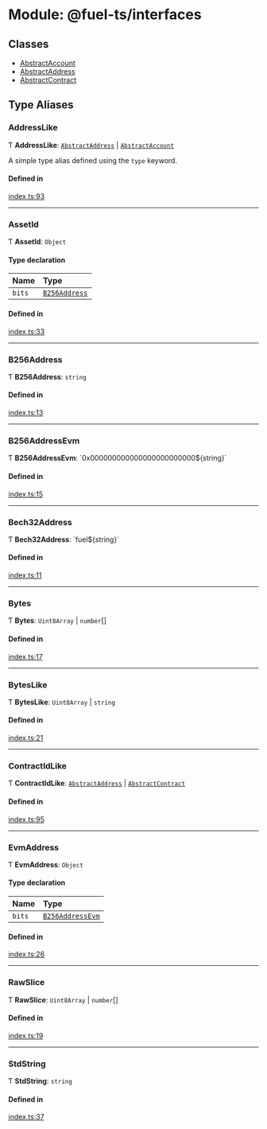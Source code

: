 # Module: @fuel-ts/interfaces

## Classes

- [AbstractAccount](/api/Interfaces/AbstractAccount)
- [AbstractAddress](/api/Interfaces/AbstractAddress)
- [AbstractContract](/api/Interfaces/AbstractContract)

## Type Aliases

### AddressLike

Ƭ **AddressLike**: [`AbstractAddress`](/api/Interfaces/AbstractAddress) \| [`AbstractAccount`](/api/Interfaces/AbstractAccount)

A simple type alias defined using the `type` keyword.

#### Defined in

[index.ts:93](https://github.com/FuelLabs/fuels-ts/blob/6c4998c2/packag/api/src/index.ts#L93)

___

### AssetId

Ƭ **AssetId**: `Object`

#### Type declaration

| Name | Type |
| :------ | :------ |
| `bits` | [`B256Address`](/api/Interfaces/index.md#b256address) |

#### Defined in

[index.ts:33](https://github.com/FuelLabs/fuels-ts/blob/6c4998c2/packag/api/src/index.ts#L33)

___

### B256Address

Ƭ **B256Address**: `string`

#### Defined in

[index.ts:13](https://github.com/FuelLabs/fuels-ts/blob/6c4998c2/packag/api/src/index.ts#L13)

___

### B256AddressEvm

Ƭ **B256AddressEvm**: \`0x000000000000000000000000${string}\`

#### Defined in

[index.ts:15](https://github.com/FuelLabs/fuels-ts/blob/6c4998c2/packag/api/src/index.ts#L15)

___

### Bech32Address

Ƭ **Bech32Address**: \`fuel${string}\`

#### Defined in

[index.ts:11](https://github.com/FuelLabs/fuels-ts/blob/6c4998c2/packag/api/src/index.ts#L11)

___

### Bytes

Ƭ **Bytes**: `Uint8Array` \| `number`[]

#### Defined in

[index.ts:17](https://github.com/FuelLabs/fuels-ts/blob/6c4998c2/packag/api/src/index.ts#L17)

___

### BytesLike

Ƭ **BytesLike**: `Uint8Array` \| `string`

#### Defined in

[index.ts:21](https://github.com/FuelLabs/fuels-ts/blob/6c4998c2/packag/api/src/index.ts#L21)

___

### ContractIdLike

Ƭ **ContractIdLike**: [`AbstractAddress`](/api/Interfaces/AbstractAddress) \| [`AbstractContract`](/api/Interfaces/AbstractContract)

#### Defined in

[index.ts:95](https://github.com/FuelLabs/fuels-ts/blob/6c4998c2/packag/api/src/index.ts#L95)

___

### EvmAddress

Ƭ **EvmAddress**: `Object`

#### Type declaration

| Name | Type |
| :------ | :------ |
| `bits` | [`B256AddressEvm`](/api/Interfaces/index.md#b256addressevm) |

#### Defined in

[index.ts:26](https://github.com/FuelLabs/fuels-ts/blob/6c4998c2/packag/api/src/index.ts#L26)

___

### RawSlice

Ƭ **RawSlice**: `Uint8Array` \| `number`[]

#### Defined in

[index.ts:19](https://github.com/FuelLabs/fuels-ts/blob/6c4998c2/packag/api/src/index.ts#L19)

___

### StdString

Ƭ **StdString**: `string`

#### Defined in

[index.ts:37](https://github.com/FuelLabs/fuels-ts/blob/6c4998c2/packag/api/src/index.ts#L37)
